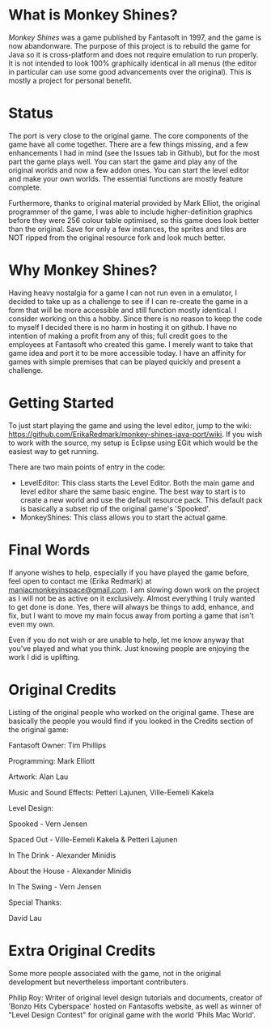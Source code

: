 # What is Monkey Shines?
*Monkey Shines* was a game published by Fantasoft in 1997, and the game is now abandonware. The purpose of this project is to rebuild the game for Java so it is cross-platform and does not require emulation to run properly. It is not intended to look 100% graphically identical in all menus (the editor in particular can use some good advancements over the original). This is mostly a project for personal benefit.

# Status
The port is very close to the original game. The core components of the game have all come together. There are a few things missing, and a few enhancements I had in mind (see the Issues tab in Github), but for the most part the game plays well. You can start the game and play any of the original worlds and now a few addon ones. You can start the level editor and make your own worlds. The essential functions are mostly feature complete.

Furthermore, thanks to original material provided by Mark Elliot, the original programmer of the game, I was able to include higher-definition graphics before they were 256 colour table optimised, so this game does look better than the original. Save for only a few instances, the sprites and tiles are NOT ripped from the original resource fork and look much better.

# Why Monkey Shines?
Having heavy nostalgia for a game I can not run even in a emulator, I decided to take up as a challenge to see if I can re-create the game in a form that will be more accessible and still function mostly identical. I consider working on this a hobby. Since there is no reason to keep the code to myself I decided there is no harm in hosting it on github. I have no intention of making a profit from any of this; full credit goes to the employees at Fantasoft who created this game. I merely want to take that game idea and port it to be more accessible today. I have an affinity for games with simple premises that can be played quickly and present a challenge.

# Getting Started
To just start playing the game and using the level editor, jump to the wiki: https://github.com/ErikaRedmark/monkey-shines-java-port/wiki. If you wish to work with the source, my setup is Eclipse using EGit which would be the easiest way to get running. 

There are two main points of entry in the code:
- LevelEditor: This class starts the Level Editor. Both the main game and level editor share the same basic engine. The best way to start is to create a new world and use the default resource pack. This default pack is basically a subset rip of the original game's 'Spooked'. 
- MonkeyShines: This class allows you to start the actual game.

# Final Words
If anyone wishes to help, especially if you have played the game before, feel open to contact me (Erika Redmark) at maniacmonkeyinspace@gmail.com. I am slowing down work on the project as I will not be as active on it exclusively. Almost everything I truly wanted to get done is done. Yes, there will always be things to add, enhance, and fix, but I want to move my main focus away from porting a game that isn't even my own. 

Even if you do not wish or are unable to help, let me know anyway that you've played and what you think. Just knowing people are enjoying the work I did is uplifting.

# Original Credits
Listing of the original people who worked on the original game. These are basically the people you would find if you looked in the Credits section of the original game:

Fantasoft Owner: Tim Phillips

Programming: Mark Elliott

Artwork: Alan Lau

Music and Sound Effects: Petteri Lajunen, Ville-Eemeli Kakela

Level Design: 

Spooked - Vern Jensen

Spaced Out - Ville-Eemeli Kakela & Petteri Lajunen

In The Drink - Alexander Minidis

About the House - Alexander Minidis

In The Swing - Vern Jensen

Special Thanks: 

David Lau

# Extra Original Credits
Some more people associated with the game, not in the original development but nevertheless important contributers.

Philip Roy: Writer of original level design tutorials and documents, creator of 'Bonzo Hits Cyberspace' hosted on Fantasofts website, as well as winner of "Level Design Contest" for original game with the world 'Phils Mac World'.